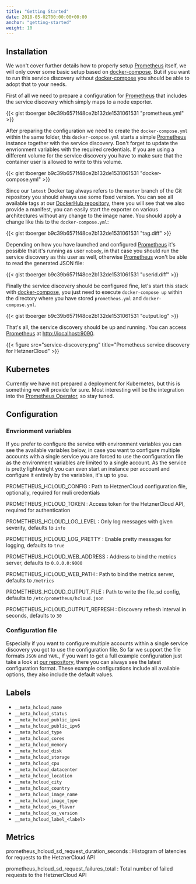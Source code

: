 ```yaml
---
title: "Getting Started"
date: 2018-05-02T00:00:00+00:00
anchor: "getting-started"
weight: 10
---
```


## Installation

We won't cover further details how to properly setup [Prometheus](https://prometheus.io) itself, we will only cover some basic setup based on [docker-compose](https://docs.docker.com/compose/). But if you want to run this service discovery without [docker-compose](https://docs.docker.com/compose/) you should be able to adopt that to your needs.

First of all we need to prepare a configuration for [Prometheus](https://prometheus.io) that includes the service discovery which simply maps to a node exporter.

{{< gist tboerger b9c39b6571f48ce2b132de1531061531 "prometheus.yml" >}}

After preparing the configuration we need to create the `docker-compose.yml` within the same folder, this `docker-compose.yml` starts a simple [Prometheus](https://prometheus.io) instance together with the service discovery. Don't forget to update the envrionment variables with the required credentials. If you are using a different volume for the service discovery you have to make sure that the container user is allowed to write to this volume.

{{< gist tboerger b9c39b6571f48ce2b132de1531061531 "docker-compose.yml" >}}

Since our `latest` Docker tag always refers to the `master` branch of the Git repository you should always use some fixed version. You can see all available tags at our [DockerHub repository](https://hub.docker.com/r/promhippie/prometheus-hcloud-sd/tags/), there you will see that we also provide a manifest, you can easily start the exporter on various architectures without any change to the image name. You should apply a change like this to the `docker-compose.yml`:

{{< gist tboerger b9c39b6571f48ce2b132de1531061531 "tag.diff" >}}

Depending on how you have launched and configured [Prometheus](https://prometheus.io) it's possible that it's running as user `nobody`, in that case you should run the service discovery as this user as well, otherwise [Prometheus](https://prometheus.io) won't be able to read the generated JSON file:

{{< gist tboerger b9c39b6571f48ce2b132de1531061531 "userid.diff" >}}

Finally the service discovery should be configured fine, let's start this stack with [docker-compose](https://docs.docker.com/compose/), you just need to execute `docker-compose up` within the directory where you have stored `prometheus.yml` and `docker-compose.yml`.

{{< gist tboerger b9c39b6571f48ce2b132de1531061531 "output.log" >}}

That's all, the service discovery should be up and running. You can access [Prometheus](https://prometheus.io) at [http://localhost:9090](http://localhost:9090).

{{< figure src="service-discovery.png" title="Prometheus service discovery for HetznerCloud" >}}

## Kubernetes

Currently we have not prepared a deployment for Kubernetes, but this is something we will provide for sure. Most interesting will be the integration into the [Prometheus Operator](https://coreos.com/operators/prometheus/docs/latest/), so stay tuned.

## Configuration

### Envrionment variables

If you prefer to configure the service with environment variables you can see the available variables below, in case you want to configure multiple accounts with a single service you are forced to use the configuration file as the environment variables are limited to a single account. As the service is pretty lightweight you can even start an instance per account and configure it entirely by the variables, it's up to you.

PROMETHEUS_HCLOUD_CONFIG
: Path to HetznerCloud configuration file, optionally, required for muli credentials

PROMETHEUS_HCLOUD_TOKEN
: Access token for the HetznerCloud API, required for authentication

PROMETHEUS_HCLOUD_LOG_LEVEL
: Only log messages with given severity, defaults to `info`

PROMETHEUS_HCLOUD_LOG_PRETTY
: Enable pretty messages for logging, defaults to `true`

PROMETHEUS_HCLOUD_WEB_ADDRESS
: Address to bind the metrics server, defaults to `0.0.0.0:9000`

PROMETHEUS_HCLOUD_WEB_PATH
: Path to bind the metrics server, defaults to `/metrics`

PROMETHEUS_HCLOUD_OUTPUT_FILE
: Path to write the file_sd config, defaults to `/etc/prometheus/hcloud.json`

PROMETHEUS_HCLOUD_OUTPUT_REFRESH
: Discovery refresh interval in seconds, defaults to `30`

### Configuration file

Especially if you want to configure multiple accounts within a single service discovery you got to use the configuration file. So far we support the file formats `JSON` and `YAML`, if you want to get a full example configuration just take a look at [our repository](https://github.com/promhippie/prometheus-hcloud-sd/tree/master/config), there you can always see the latest configuration format. These example configurations include all available options, they also include the default values.

## Labels

* `__meta_hcloud_name`
* `__meta_hcloud_status`
* `__meta_hcloud_public_ipv4`
* `__meta_hcloud_public_ipv6`
* `__meta_hcloud_type`
* `__meta_hcloud_cores`
* `__meta_hcloud_memory`
* `__meta_hcloud_disk`
* `__meta_hcloud_storage`
* `__meta_hcloud_cpu`
* `__meta_hcloud_datacenter`
* `__meta_hcloud_location`
* `__meta_hcloud_city`
* `__meta_hcloud_country`
* `__meta_hcloud_image_name`
* `__meta_hcloud_image_type`
* `__meta_hcloud_os_flavor`
* `__meta_hcloud_os_version`
* `__meta_hcloud_label_<label>`

## Metrics

prometheus_hcloud_sd_request_duration_seconds
: Histogram of latencies for requests to the HetznerCloud API

prometheus_hcloud_sd_request_failures_total
: Total number of failed requests to the HetznerCloud API
